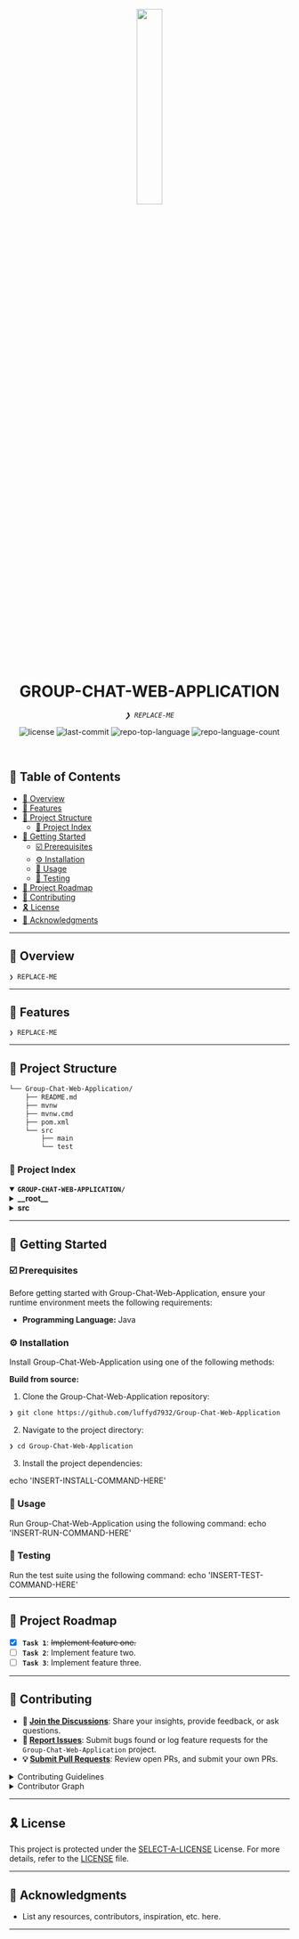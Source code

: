 <p align="center">
    <img src="[https://raw.githubusercontent.com/PKief/vscode-material-icon-theme/ec559a9f6bfd399b82bb44393651661b08aaf7ba/icons/folder-markdown-open.svg](https://www.google.com/url?sa=i&url=https%3A%2F%2Fwww.pngegg.com%2Fen%2Fpng-zsggc&psig=AOvVaw0Bj2KHLd6013s2QiLwVkQ8&ust=1751642269208000&source=images&cd=vfe&opi=89978449&ved=0CBUQjRxqFwoTCPDt24n-oI4DFQAAAAAdAAAAABAE)" align="center" width="30%">
</p>
<p align="center"><h1 align="center">GROUP-CHAT-WEB-APPLICATION</h1></p>
<p align="center">
	<em><code>❯ REPLACE-ME</code></em>
</p>
<p align="center">
	<img src="https://img.shields.io/github/license/luffyd7932/Group-Chat-Web-Application?style=default&logo=opensourceinitiative&logoColor=white&color=0080ff" alt="license">
	<img src="https://img.shields.io/github/last-commit/luffyd7932/Group-Chat-Web-Application?style=default&logo=git&logoColor=white&color=0080ff" alt="last-commit">
	<img src="https://img.shields.io/github/languages/top/luffyd7932/Group-Chat-Web-Application?style=default&color=0080ff" alt="repo-top-language">
	<img src="https://img.shields.io/github/languages/count/luffyd7932/Group-Chat-Web-Application?style=default&color=0080ff" alt="repo-language-count">
</p>
<p align="center"><!-- default option, no dependency badges. -->
</p>
<p align="center">
	<!-- default option, no dependency badges. -->
</p>
<br>

## 🔗 Table of Contents

- [📍 Overview](#-overview)
- [👾 Features](#-features)
- [📁 Project Structure](#-project-structure)
  - [📂 Project Index](#-project-index)
- [🚀 Getting Started](#-getting-started)
  - [☑️ Prerequisites](#-prerequisites)
  - [⚙️ Installation](#-installation)
  - [🤖 Usage](#🤖-usage)
  - [🧪 Testing](#🧪-testing)
- [📌 Project Roadmap](#-project-roadmap)
- [🔰 Contributing](#-contributing)
- [🎗 License](#-license)
- [🙌 Acknowledgments](#-acknowledgments)

---

## 📍 Overview

<code>❯ REPLACE-ME</code>

---

## 👾 Features

<code>❯ REPLACE-ME</code>

---

## 📁 Project Structure

```sh
└── Group-Chat-Web-Application/
    ├── README.md
    ├── mvnw
    ├── mvnw.cmd
    ├── pom.xml
    └── src
        ├── main
        └── test
```


### 📂 Project Index
<details open>
	<summary><b><code>GROUP-CHAT-WEB-APPLICATION/</code></b></summary>
	<details> <!-- __root__ Submodule -->
		<summary><b>__root__</b></summary>
		<blockquote>
			<table>
			<tr>
				<td><b><a href='https://github.com/luffyd7932/Group-Chat-Web-Application/blob/master/mvnw'>mvnw</a></b></td>
				<td><code>❯ REPLACE-ME</code></td>
			</tr>
			<tr>
				<td><b><a href='https://github.com/luffyd7932/Group-Chat-Web-Application/blob/master/mvnw.cmd'>mvnw.cmd</a></b></td>
				<td><code>❯ REPLACE-ME</code></td>
			</tr>
			</table>
		</blockquote>
	</details>
	<details> <!-- src Submodule -->
		<summary><b>src</b></summary>
		<blockquote>
			<details>
				<summary><b>main</b></summary>
				<blockquote>
					<details>
						<summary><b>java</b></summary>
						<blockquote>
							<details>
								<summary><b>com</b></summary>
								<blockquote>
									<details>
										<summary><b>backend</b></summary>
										<blockquote>
											<details>
												<summary><b>chatApplicationV2</b></summary>
												<blockquote>
													<table>
													<tr>
														<td><b><a href='https://github.com/luffyd7932/Group-Chat-Web-Application/blob/master/src/main/java/com/backend/chatApplicationV2/WebSocketEventListener.java'>WebSocketEventListener.java</a></b></td>
														<td><code>❯ REPLACE-ME</code></td>
													</tr>
													<tr>
														<td><b><a href='https://github.com/luffyd7932/Group-Chat-Web-Application/blob/master/src/main/java/com/backend/chatApplicationV2/WebSocketConfig.java'>WebSocketConfig.java</a></b></td>
														<td><code>❯ REPLACE-ME</code></td>
													</tr>
													<tr>
														<td><b><a href='https://github.com/luffyd7932/Group-Chat-Web-Application/blob/master/src/main/java/com/backend/chatApplicationV2/ChatApplicationV2Application.java'>ChatApplicationV2Application.java</a></b></td>
														<td><code>❯ REPLACE-ME</code></td>
													</tr>
													</table>
													<details>
														<summary><b>model</b></summary>
														<blockquote>
															<table>
															<tr>
																<td><b><a href='https://github.com/luffyd7932/Group-Chat-Web-Application/blob/master/src/main/java/com/backend/chatApplicationV2/model/ChatMessagePojo.java'>ChatMessagePojo.java</a></b></td>
																<td><code>❯ REPLACE-ME</code></td>
															</tr>
															</table>
														</blockquote>
													</details>
													<details>
														<summary><b>controller</b></summary>
														<blockquote>
															<table>
															<tr>
																<td><b><a href='https://github.com/luffyd7932/Group-Chat-Web-Application/blob/master/src/main/java/com/backend/chatApplicationV2/controller/ChatController.java'>ChatController.java</a></b></td>
																<td><code>❯ REPLACE-ME</code></td>
															</tr>
															</table>
														</blockquote>
													</details>
												</blockquote>
											</details>
										</blockquote>
									</details>
								</blockquote>
							</details>
						</blockquote>
					</details>
				</blockquote>
			</details>
			<details>
				<summary><b>test</b></summary>
				<blockquote>
					<details>
						<summary><b>java</b></summary>
						<blockquote>
							<details>
								<summary><b>com</b></summary>
								<blockquote>
									<details>
										<summary><b>backend</b></summary>
										<blockquote>
											<details>
												<summary><b>chatApplicationV2</b></summary>
												<blockquote>
													<table>
													<tr>
														<td><b><a href='https://github.com/luffyd7932/Group-Chat-Web-Application/blob/master/src/test/java/com/backend/chatApplicationV2/ChatApplicationV2ApplicationTests.java'>ChatApplicationV2ApplicationTests.java</a></b></td>
														<td><code>❯ REPLACE-ME</code></td>
													</tr>
													</table>
												</blockquote>
											</details>
										</blockquote>
									</details>
								</blockquote>
							</details>
						</blockquote>
					</details>
				</blockquote>
			</details>
		</blockquote>
	</details>
</details>

---
## 🚀 Getting Started

### ☑️ Prerequisites

Before getting started with Group-Chat-Web-Application, ensure your runtime environment meets the following requirements:

- **Programming Language:** Java


### ⚙️ Installation

Install Group-Chat-Web-Application using one of the following methods:

**Build from source:**

1. Clone the Group-Chat-Web-Application repository:
```sh
❯ git clone https://github.com/luffyd7932/Group-Chat-Web-Application
```

2. Navigate to the project directory:
```sh
❯ cd Group-Chat-Web-Application
```

3. Install the project dependencies:

echo 'INSERT-INSTALL-COMMAND-HERE'



### 🤖 Usage
Run Group-Chat-Web-Application using the following command:
echo 'INSERT-RUN-COMMAND-HERE'

### 🧪 Testing
Run the test suite using the following command:
echo 'INSERT-TEST-COMMAND-HERE'

---
## 📌 Project Roadmap

- [X] **`Task 1`**: <strike>Implement feature one.</strike>
- [ ] **`Task 2`**: Implement feature two.
- [ ] **`Task 3`**: Implement feature three.

---

## 🔰 Contributing

- **💬 [Join the Discussions](https://github.com/luffyd7932/Group-Chat-Web-Application/discussions)**: Share your insights, provide feedback, or ask questions.
- **🐛 [Report Issues](https://github.com/luffyd7932/Group-Chat-Web-Application/issues)**: Submit bugs found or log feature requests for the `Group-Chat-Web-Application` project.
- **💡 [Submit Pull Requests](https://github.com/luffyd7932/Group-Chat-Web-Application/blob/main/CONTRIBUTING.md)**: Review open PRs, and submit your own PRs.

<details closed>
<summary>Contributing Guidelines</summary>

1. **Fork the Repository**: Start by forking the project repository to your github account.
2. **Clone Locally**: Clone the forked repository to your local machine using a git client.
   ```sh
   git clone https://github.com/luffyd7932/Group-Chat-Web-Application
   ```
3. **Create a New Branch**: Always work on a new branch, giving it a descriptive name.
   ```sh
   git checkout -b new-feature-x
   ```
4. **Make Your Changes**: Develop and test your changes locally.
5. **Commit Your Changes**: Commit with a clear message describing your updates.
   ```sh
   git commit -m 'Implemented new feature x.'
   ```
6. **Push to github**: Push the changes to your forked repository.
   ```sh
   git push origin new-feature-x
   ```
7. **Submit a Pull Request**: Create a PR against the original project repository. Clearly describe the changes and their motivations.
8. **Review**: Once your PR is reviewed and approved, it will be merged into the main branch. Congratulations on your contribution!
</details>

<details closed>
<summary>Contributor Graph</summary>
<br>
<p align="left">
   <a href="https://github.com{/luffyd7932/Group-Chat-Web-Application/}graphs/contributors">
      <img src="https://contrib.rocks/image?repo=luffyd7932/Group-Chat-Web-Application">
   </a>
</p>
</details>

---

## 🎗 License

This project is protected under the [SELECT-A-LICENSE](https://choosealicense.com/licenses) License. For more details, refer to the [LICENSE](https://choosealicense.com/licenses/) file.

---

## 🙌 Acknowledgments

- List any resources, contributors, inspiration, etc. here.

---
